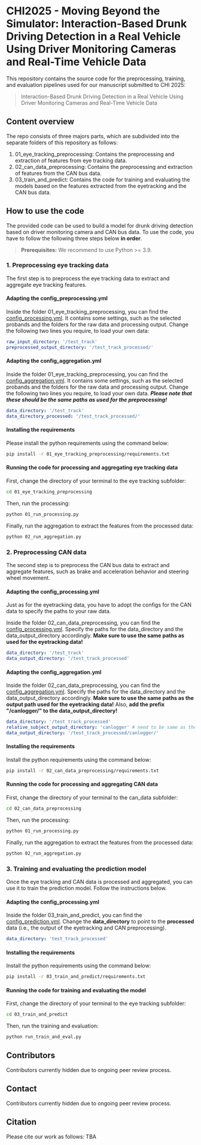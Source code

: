 # CHI2025 - Moving Beyond the Simulator: Interaction-Based Drunk Driving Detection in a Real Vehicle Using Driver Monitoring Cameras and Real-Time Vehicle Data
This repository contains the source code for the preprocessing, training, and evaluation pipelines used for our manuscript submitted to CHI 2025:


>Interaction-Based Drunk Driving Detection in a Real Vehicle Using Driver Monitoring Cameras and Real-Time Vehicle Data

## Content overview
The repo consists of three majors parts, which are subdivided into the separate folders of this repository as follows:

1. 01_eye_tracking_preprocessing: Contains the preprocessing and extraction of features from eye tracking data.
2. 02_can_data_preprocessing: Contains the preprocessing and extraction of features from the CAN bus data.
3. 03_train_and_predict: Contains the code for training and evaluating the models based on the features extracted from the eyetracking and the CAN bus data.

## How to use the code
The provided code can be used to build a model for drunk driving detection based on driver monitoring camera and CAN bus data. To use the code, you have to follow the following three steps below **in order**.

>**Prerequisites:** We recommend to use Python >= 3.9.

### 1. Preprocessing eye tracking data
The first step is to preprocess the eye tracking data to extract and aggregate eye tracking features. 
#### Adapting the config_preprocessing.yml
Inside the folder 01_eye_tracking_preprocessing, you can find the [config_processing.yml](01_eye_tracking_preprocessing/config_processing.yml). It contains some settings, such as the selected probands and the folders for the raw data and processing output. Change the following two lines you require, to load your own data:
```yaml
raw_input_directory: '/test_track'
preprocessed_output_directory: '/test_track_processed/'
```

#### Adapting the config_aggregation.yml
Inside the folder 01_eye_tracking_preprocessing, you can find the [config_aggregation.yml](01_eye_tracking_preprocessing/config_aggregation.yml). It contains some settings, such as the selected probands and the folders for the raw data and processing output. Change the following two lines you require, to load your own data. ***Please note that these should be the same paths as used for the preprocessing!***

```yaml
data_directory: '/test_track'
data_directory_processed: '/test_track_processed/'
```



#### Installing the requirements
Please install the python requirements using the command below:

```sh
pip install -r 01_eye_tracking_preprocessing/requirements.txt
```

#### Running the code for processing and aggregating eye tracking data
First, change the directory of your terminal to the eye tracking subfolder:
```sh
cd 01_eye_tracking_preprocessing
```

Then, run the processing:
```sh
python 01_run_processing.py
```
Finally, run the aggregation to extract the features from the processed data:
```sh
python 02_run_aggregation.py
```

### 2. Preprocessing CAN data
The second step is to preprocess the CAN bus data to extract and aggregate features, such as brake and acceleration behavior and steering wheel movement.

#### Adapting the config_processing.yml
Just as for the eyetracking data, you have to adopt the configs for the CAN data to specify the paths to your raw data. 

Inside the folder 02_can_data_preprocessing, you can find the [config_processing.yml](02_can_data_preprocessing/config_processing.yml). Specify the paths for the data_directory and the data_output_directory accordingly. **Make sure to use the same paths as used for the eyetracking data!**
```yaml
data_directory: '/test_track'
data_output_directory: '/test_track_processed'
```

#### Adapting the config_aggregation.yml
Inside the folder 02_can_data_preprocessing, you can find the [config_aggregation.yml](02_can_data_preprocessing/config_aggregation.yml). Specify the paths for the data_directory and the data_output_directory accordingly. **Make sure to use the same paths as the output path used for the eyetracking data!** Also, **add the prefix "/canlogger/" to the data_output_directory!**
```yaml
data_directory: '/test_track_processed'
relative_subject_output_directory: 'canlogger' # need to be same as the one in config_processing.yml
data_output_directory: '/test_track_processed/canlogger/'
```

#### Installing the requirements
Install the python requirements using the command below:
```sh
pip install -r 02_can_data_preprocessing/requirements.txt
```


#### Running the code for processing and aggregating CAN data
First, change the directory of your terminal to the can_data subfolder:
```sh
cd 02_can_data_preprocessing
```

Then, run the processing:
```sh
python 01_run_processing.py
```
Finally, run the aggregation to extract the features from the processed data:
```sh
python 02_run_aggregation.py
```

### 3. Training and evaluating the prediction model
Once the eye tracking and CAN data is processed and aggregated, you can use it to train the prediction model. Follow the instructions below.

#### Adapting the config_processing.yml
Inside the folder 03_train_and_predict, you can find the [config_prediction.yml](03_train_and_predict/config_prediction.yml). 
Change the **data_directory** to point to the **processed** data (i.e., the output of the eyetracking and CAN preprocessing).
```yaml
data_directory: 'test_track_processed'
```

#### Installing the requirements
Install the python requirements using the command below:
```sh
pip install -r 03_train_and_predict/requirements.txt
```

#### Running the code for training and evaluating the model
First, change the directory of your terminal to the eye tracking subfolder:
```sh
cd 03_train_and_predict
```

Then, run the training and evaluation:
```sh
python run_train_and_eval.py
```


## Contributors
Contributors currently hidden due to ongoing peer review process.

## Contact
Contributors currently hidden due to ongoing peer review process.

## Citation
Please cite our work as follows: TBA

